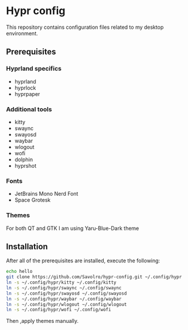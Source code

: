 # Hypr config

This repository contains configuration files related to my desktop environment.

## Prerequisites
### Hyprland specifics
- hyprland
- hyprlock
- hyprpaper

### Additional tools
- kitty
- swaync
- swayosd
- waybar
- wlogout
- wofi
- dolphin
- hyprshot

### Fonts
- JetBrains Mono Nerd Font
- Space Grotesk

### Themes
For both QT and GTK I am using Yaru-Blue-Dark theme

## Installation
After all of the prerequisites are installed, execute the following:

```sh
echo hello
git clone https://github.com/Savolro/hypr-config.git ~/.config/hypr
ln -s ~/.config/hypr/kitty ~/.config/kitty
ln -s ~/.config/hypr/swaync ~/.config/swaync
ln -s ~/.config/hypr/swayosd ~/.config/swayosd
ln -s ~/.config/hypr/waybar ~/.config/waybar
ln -s ~/.config/hypr/wlogout ~/.config/wlogout
ln -s ~/.config/hypr/wofi ~/.config/wofi
```

Then ,apply themes manually.
